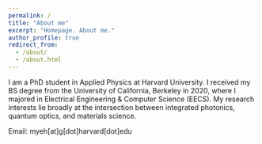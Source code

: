 ```yaml
---
permalink: /
title: "About me"
excerpt: "Homepage. About me."
author_profile: true
redirect_from: 
  - /about/
  - /about.html
---
```


I am a PhD student in Applied Physics at Harvard University. I received my BS degree from the University of California, Berkeley in 2020, where I majored in Electrical Engineering & Computer Science (EECS). My research interests lie broadly at the intersection between integrated photonics, quantum optics, and materials science. 

Email: myeh[at]g[dot]harvard[dot]edu 
